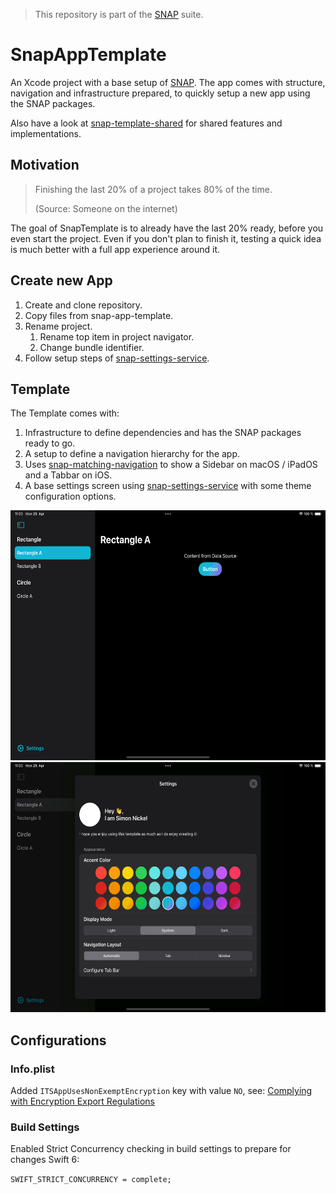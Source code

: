 > This repository is part of the [SNAP](https://github.com/simonnickel/snap) suite.


# SnapAppTemplate

An Xcode project with a base setup of [SNAP](https://github.com/simonnickel/snap). The app comes with structure, navigation and infrastructure prepared, to quickly setup a new app using the SNAP packages.

Also have a look at [snap-template-shared](https://github.com/simonnickel/snap-template-shared) for shared features and implementations.


## Motivation

> Finishing the last 20% of a project takes 80% of the time.
>
> (Source: Someone on the internet)

The goal of SnapTemplate is to already have the last 20% ready, before you even start the project. Even if you don't plan to finish it, testing a quick idea is much better with a full app experience around it.


## Create new App

1. Create and clone repository.
2. Copy files from snap-app-template.
3. Rename project.
    1. Rename top item in project navigator.
    2. Change bundle identifier.
4. Follow setup steps of [snap-settings-service](https://github.com/simonnickel/snap-settings-service#setup).


## Template

The Template comes with:
 
1. Infrastructure to define dependencies and has the SNAP packages ready to go.
2. A setup to define a navigation hierarchy for the app.
3. Uses [snap-matching-navigation](https://github.com/simonnickel/snap-matching-navigation) to show a Sidebar on macOS / iPadOS and a Tabbar on iOS.
4. A base settings screen using [snap-settings-service](https://github.com/simonnickel/snap-settings-service) with some theme configuration options. 

<img src="/screenshot.png" height="400">
<img src="/screenshot-settings.png" height="400">


## Configurations

### Info.plist

Added `ITSAppUsesNonExemptEncryption` key with value `NO`, see: [Complying with Encryption Export Regulations](https://developer.apple.com/documentation/security/complying_with_encryption_export_regulations)

### Build Settings

Enabled Strict Concurrency checking in build settings to prepare for changes Swift 6:

`SWIFT_STRICT_CONCURRENCY = complete;`
